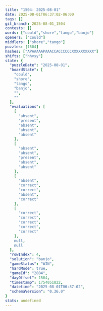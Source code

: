```yaml
---
title: "1504: 2025-08-01"
date: 2025-08-01T06:37:02-06:00
tags: []
git_branch: 2025-08-01_1504
contests: []
words: ["could","shore","tango","banjo"]
openers: ["could"]
middlers: ["shore","tango"]
puzzles: [1504]
hashes: ["APAAAAAPAAACCACCCCCCXXXXXXXXXX"]
shifts: ["hhvsy"]
state: {
  "puzzleDate": "2025-08-01",
  "boardState": [
    "could",
    "shore",
    "tango",
    "banjo",
    "",
    ""
  ],
  "evaluations": [
    [
      "absent",
      "present",
      "absent",
      "absent",
      "absent"
    ],
    [
      "absent",
      "absent",
      "present",
      "absent",
      "absent"
    ],
    [
      "absent",
      "correct",
      "correct",
      "absent",
      "correct"
    ],
    [
      "correct",
      "correct",
      "correct",
      "correct",
      "correct"
    ],
    null,
    null
  ],
  "rowIndex": 4,
  "solution": "banjo",
  "gameStatus": "WIN",
  "hardMode": true,
  "gameId": "2084",
  "dayOffset": 1504,
  "timestamp": 1754051822,
  "datetime": "2025-08-01T06:37:02",
  "schemaVersion": "0.36.0"
}
stats: undefined
---
```

<!-- more -->
